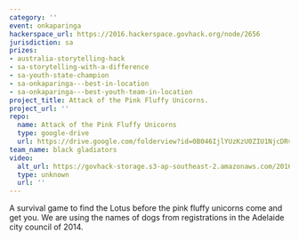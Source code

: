 ```yaml
---
category: ''
event: onkaparinga
hackerspace_url: https://2016.hackerspace.govhack.org/node/2656
jurisdiction: sa
prizes:
- australia-storytelling-hack
- sa-storytelling-with-a-difference
- sa-youth-state-champion
- sa-onkaparinga---best-in-location
- sa-onkaparinga---best-youth-team-in-location
project_title: Attack of the Pink Fluffy Unicorns.
project_url: ''
repo:
  name: Attack of the Pink Fluffy Unicorns
  type: google-drive
  url: https://drive.google.com/folderview?id=0B046IjlYUzKzU0ZIU1NjcDRvR0E&usp=sharing
team_name: black gladiators
video:
  alt_url: https://govhack-storage.s3-ap-southeast-2.amazonaws.com/2016/Onkaparinga%20-%20BlackGladiators.mp4
  type: unknown
  url: ''
---
```


A survival game to find the Lotus before the pink fluffy unicorns come and get you. We are using the names of dogs from registrations in the Adelaide city council of 2014.